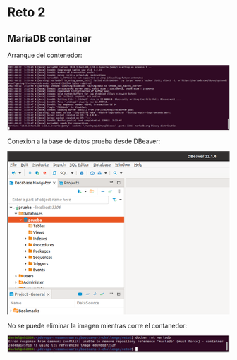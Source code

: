 # Reto 2
## MariaDB container

Arranque del contenedor:


![MariaDB](https://github.com/daniels-blacknet/devops-roxsross-bootcamp-3-challenge/blob/master/reto2/assets/images/cmd1-mariadb-start.png)

Conexion a la base de datos prueba desde DBeaver:

![MariaDB](https://github.com/daniels-blacknet/devops-roxsross-bootcamp-3-challenge/blob/master/reto2/assets/images/cmd2-conn-bbdd.png)

No se puede eliminar la imagen mientras corre el contanedor:

![MariaDB](https://github.com/daniels-blacknet/devops-roxsross-bootcamp-3-challenge/blob/master/reto2/assets/images/cmd3-no_remove-image.png)

